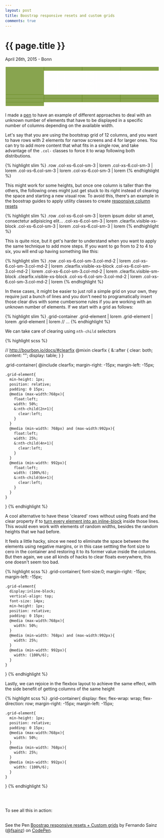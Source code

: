 ```yaml
---
layout: post
title: Boostrap responsive resets and custom grids
comments: true
---
```


{{ page.title }}
================

<p class="meta">April 26th, 2015 - Bonn</p>

<img src="/images/grid-columns.png" />

<p>
  I made a <a href="http://codepen.io/fsainz/pen/zGxKde" target="_blank">pen</a> to have an example of different approaches to deal with an unknown number of elements that have to be displayed in a specific number of columns depending on the available width.
</p>

<p>
  Let's say that you are using the bootstrap grid of 12 columns, and you want to have rows with 2 elements for narrow screens and 4 for larger ones. You can try to add more content that what fits in a single row, and take advantage of the  <code>.col-</code> classes to force it to wrap following both distributions.
</p>

{% highlight slim %}
  .row
    .col-xs-6.col-sm-3
      | lorem
    .col-xs-6.col-sm-3
      | lorem
    .col-xs-6.col-sm-3
      | lorem
    .col-xs-6.col-sm-3
      | lorem
{% endhighlight %}

<p> This might work for some heights, but once one column is taller than the others, the following ones might just get stuck to its right instead of clearing the space and starting a new visual row. To avoid this, there's an example in the boostrap guides to apply utility classes to create <a href="http://getbootstrap.com/css/#grid-responsive-resets" target="_blank">responsive column resets</a>

{% highlight slim %}
  .row
    .col-xs-6.col-sm-3
      | lorem ipsum dolor sit amet, consectetur adipisicing elit...
    .col-xs-6.col-sm-3
      | lorem
    .clearfix.visible-xs-block
    .col-xs-6.col-sm-3
      | lorem
    .col-xs-6.col-sm-3
      | lorem
{% endhighlight %}

<p>This is quite nice, but it get's harder to understand when you want to apply the same technique to add more steps. If you want to go from to 2 to 4 to six, you will end up having something like this:</p>

{% highlight slim %}
  .row
    .col-xs-6.col-sm-3.col-md-2
      | lorem
    .col-xs-6.col-sm-3.col-md-2
      | lorem
    .clearfix.visible-xs-block
    .col-xs-6.col-sm-3.col-md-2
      | lorem
    .col-xs-6.col-sm-3.col-md-2
      | lorem
    .clearfix.visible-sm-block
    .clearfix.visible-xs-block
    .col-xs-6.col-sm-3.col-md-2
      | lorem
    .col-xs-6.col-sm-3.col-md-2
      | lorem
{% endhighlight %}

<p>In these cases, it might be easier to just roll a simple grid on your own, they require just a bunch of lines and you don't need to programatically insert those clear divs with some cumbersome rules if you are working with an unknown number of elements. If we start with a grid as follows:</p>

{% highlight slim %}
  .grid-container
    .grid-element
      | lorem
    .grid-element
      | lorem
    .grid-element
      | lorem
    // ...
{% endhighlight %}

<p>We can take care of clearing using <code>nth-child</code> selectors</p>



{% highlight scss %}

  // http://bourbon.io/docs/#clearfix
  @mixin clearfix {
    &::after {
      clear: both;
      content: "";
      display: table;
    }
  }

  .grid-container{
    @include clearfix;
    margin-right: -15px;
    margin-left: -15px;

    .grid-element{
      min-height: 1px;
      position: relative;
      padding: 0 15px;
      @media (max-width:768px){
        float:left;
        width: 50%;
        &:nth-child(2n+1){
          clear:left;
        }
      }
      @media (min-width: 768px) and (max-width:992px){
        float:left;
        width: 25%;
        &:nth-child(4n+1){
          clear:left;
        }
      }
      @media (min-width: 992px){
        float:left;
        width: (100%/6);
        &:nth-child(6n+1){
          clear:left;
        }
      }
    }
  }
{% endhighlight %}

<p>A cool alternative to have these 'cleared' rows without using floats and the clear property if to <a href="http://www.vanseodesign.com/css/inline-blocks/" target="_blank">turn every element into an inline-block</a> inside those lines. This would even work with elements of random widths, besides the random heights that we had before.</p>
<p>It feels a little hacky, since we need to eliminate the space between the elements using negative margins, or in this case settting the font size to cero in the container and restoring it to its former value inside the columns. But then again, we use all kinds of hacks to clear floats everywhere, this one doesn't seem too bad.</p>

{% highlight scss %}
  .grid-container{
    font-size:0;
    margin-right: -15px;
    margin-left: -15px;

    .grid-element{
      display:inline-block;
      vertical-align: top;
      font-size: 14px;
      min-height: 1px;
      position: relative;
      padding: 0 15px;
      @media (max-width:768px){
        width: 50%;
      }
      @media (min-width: 768px) and (max-width:992px){
        width: 25%;
      }
      @media (min-width: 992px){
        width: (100%/6);
      }
    }
  }
{% endhighlight %}


<p>Lastly, we can rejoice in the flexbox layout to achieve the same effect, with the side benefit of getting columns of the same height</p>

{% highlight scss %}
  .grid-container{
    display: flex;
    flex-wrap: wrap;
    flex-direction: row;
    margin-right: -15px;
    margin-left: -15px;

    .grid-element{
      min-height: 1px;
      position: relative;
      padding: 0 15px;
      @media (max-width:768px){
        width: 50%;
      }
      @media (min-width: 768px){
        width: 25%;
      }
      @media (min-width: 992px){
        width: (100%/6);
      }
    }
  }
{% endhighlight %}

<br />
<br />

To see all this in action:
<br />
<br />


<p data-height="440" data-theme-id="0" data-slug-hash="zGxKde" data-default-tab="result" data-user="fsainz" class='codepen'>See the Pen <a href='http://codepen.io/fsainz/pen/zGxKde/'>Boostrap responsive resets + Custom grids</a> by Fernando Sainz (<a href='http://codepen.io/fsainz'>@fsainz</a>) on <a href='http://codepen.io'>CodePen</a>.</p>
<script async src="//assets.codepen.io/assets/embed/ei.js"></script>
